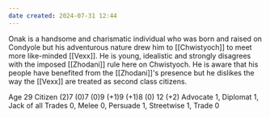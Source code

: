 ```yaml
---
date created: 2024-07-31 12:44
---
```


Onak is a handsome and charismatic individual who was born and raised on Condyole but his adventurous nature drew him to [[Chwistyoch]] to meet more like-minded [[Vexx]]. He is young, idealistic and strongly disagrees with the imposed [[Zhodani]] rule here on Chwistyoch. He is aware that his people have benefited from the [[Zhodani]]'s presence but he dislikes the way the [[Vexx]] are treated as second class citizens.

Age 29 Citizen (2)7 (0)7 (0)9 (+1)9 (+1)8 (0) 12 (+2) Advocate 1, Diplomat 1, Jack of all Trades 0, Melee 0, Persuade 1, Streetwise 1, Trade 0
